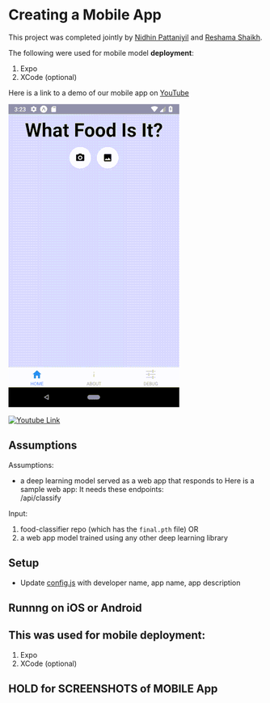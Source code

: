 # Creating a Mobile App 

This project was completed jointly by [Nidhin Pattaniyil](https://www.linkedin.com/in/nidhinpattaniyil/) and [Reshama Shaikh](https://reshamas.github.io).

The following were used for mobile model **deployment**:    
1.  Expo
2.  XCode (optional)

Here is a link to a demo of our mobile app on [YouTube](https://www.youtube.com/watch?v=7d2qFLeYvRc&t=1s)

![App List](docs/images/demo.gif)

[![Youtube Link](https://img.youtube.com/vi/7d2qFLeYvRc/maxresdefault.jpg)](https://www.youtube.com/watch?v=7d2qFLeYvRc "")



## Assumptions
Assumptions:  
- a deep learning model served as a web app that responds to 
Here is a sample web app:
It needs these endpoints:  
/api/classify

Input:  
1.  food-classifier repo (which has the `final.pth` file)
OR
2.  a web app model trained using any other deep learning library


## Setup 
- Update [config.js](https://github.com/npatta01/mobile-deep-learning-classifier/blob/master/config.js) with developer name, app name, app description
   
## Runnng on iOS or Android

## This was used for mobile deployment:  
1.  Expo
2.  XCode (optional)



## HOLD for SCREENSHOTS of MOBILE App






 
